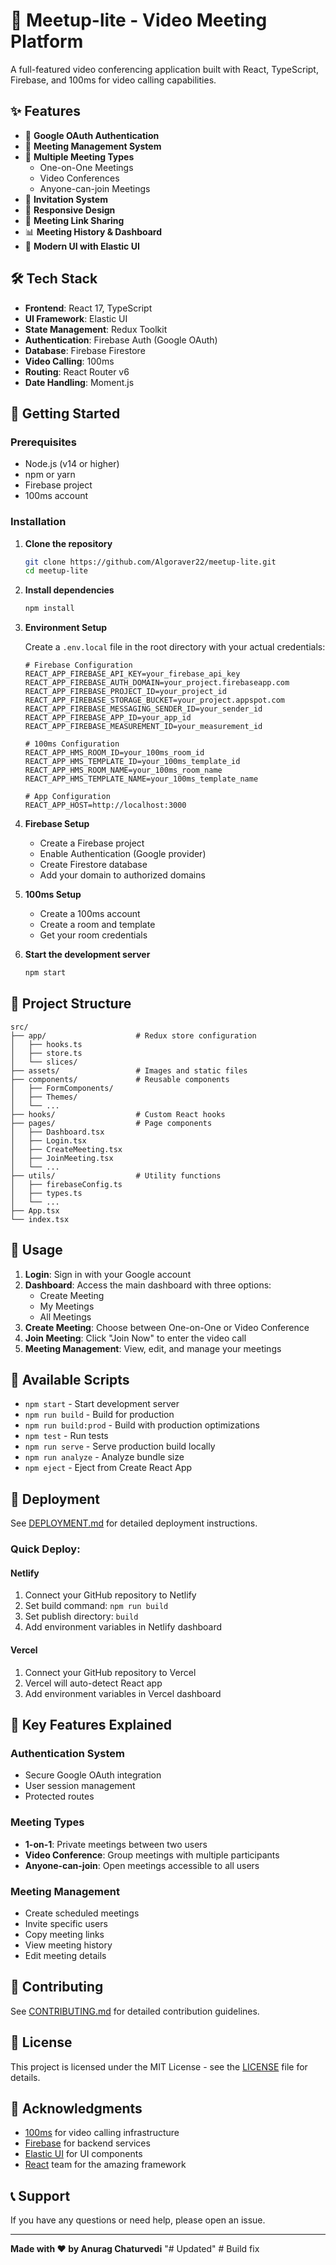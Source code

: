 # 🎥 Meetup-lite - Video Meeting Platform

A full-featured video conferencing application built with React, TypeScript, Firebase, and 100ms for video calling capabilities.

## ✨ Features

- 🔐 **Google OAuth Authentication**
- 📅 **Meeting Management System**
- 👥 **Multiple Meeting Types**
  - One-on-One Meetings
  - Video Conferences
  - Anyone-can-join Meetings
- 🎯 **Invitation System**
- 📱 **Responsive Design**
- 🔗 **Meeting Link Sharing**
- 📊 **Meeting History & Dashboard**
- 🎨 **Modern UI with Elastic UI**

## 🛠️ Tech Stack

- **Frontend**: React 17, TypeScript
- **UI Framework**: Elastic UI
- **State Management**: Redux Toolkit
- **Authentication**: Firebase Auth (Google OAuth)
- **Database**: Firebase Firestore
- **Video Calling**: 100ms
- **Routing**: React Router v6
- **Date Handling**: Moment.js

## 🚀 Getting Started

### Prerequisites

- Node.js (v14 or higher)
- npm or yarn
- Firebase project
- 100ms account

### Installation

1. **Clone the repository**
   ```bash
   git clone https://github.com/Algoraver22/meetup-lite.git
   cd meetup-lite
   ```

2. **Install dependencies**
   ```bash
   npm install
   ```

3. **Environment Setup**
   
   Create a `.env.local` file in the root directory with your actual credentials:
   ```env
   # Firebase Configuration
   REACT_APP_FIREBASE_API_KEY=your_firebase_api_key
   REACT_APP_FIREBASE_AUTH_DOMAIN=your_project.firebaseapp.com
   REACT_APP_FIREBASE_PROJECT_ID=your_project_id
   REACT_APP_FIREBASE_STORAGE_BUCKET=your_project.appspot.com
   REACT_APP_FIREBASE_MESSAGING_SENDER_ID=your_sender_id
   REACT_APP_FIREBASE_APP_ID=your_app_id
   REACT_APP_FIREBASE_MEASUREMENT_ID=your_measurement_id

   # 100ms Configuration
   REACT_APP_HMS_ROOM_ID=your_100ms_room_id
   REACT_APP_HMS_TEMPLATE_ID=your_100ms_template_id
   REACT_APP_HMS_ROOM_NAME=your_100ms_room_name
   REACT_APP_HMS_TEMPLATE_NAME=your_100ms_template_name

   # App Configuration
   REACT_APP_HOST=http://localhost:3000
   ```

4. **Firebase Setup**
   - Create a Firebase project
   - Enable Authentication (Google provider)
   - Create Firestore database
   - Add your domain to authorized domains

5. **100ms Setup**
   - Create a 100ms account
   - Create a room and template
   - Get your room credentials

6. **Start the development server**
   ```bash
   npm start
   ```

## 📁 Project Structure

```
src/
├── app/                    # Redux store configuration
│   ├── hooks.ts
│   ├── store.ts
│   └── slices/
├── assets/                 # Images and static files
├── components/             # Reusable components
│   ├── FormComponents/
│   ├── Themes/
│   └── ...
├── hooks/                  # Custom React hooks
├── pages/                  # Page components
│   ├── Dashboard.tsx
│   ├── Login.tsx
│   ├── CreateMeeting.tsx
│   ├── JoinMeeting.tsx
│   └── ...
├── utils/                  # Utility functions
│   ├── firebaseConfig.ts
│   ├── types.ts
│   └── ...
├── App.tsx
└── index.tsx
```

## 🎯 Usage

1. **Login**: Sign in with your Google account
2. **Dashboard**: Access the main dashboard with three options:
   - Create Meeting
   - My Meetings
   - All Meetings
3. **Create Meeting**: Choose between One-on-One or Video Conference
4. **Join Meeting**: Click "Join Now" to enter the video call
5. **Meeting Management**: View, edit, and manage your meetings

## 🔧 Available Scripts

- `npm start` - Start development server
- `npm run build` - Build for production
- `npm run build:prod` - Build with production optimizations
- `npm test` - Run tests
- `npm run serve` - Serve production build locally
- `npm run analyze` - Analyze bundle size
- `npm eject` - Eject from Create React App

## 🚀 Deployment

See [DEPLOYMENT.md](DEPLOYMENT.md) for detailed deployment instructions.

### Quick Deploy:

#### Netlify
1. Connect your GitHub repository to Netlify
2. Set build command: `npm run build`
3. Set publish directory: `build`
4. Add environment variables in Netlify dashboard

#### Vercel
1. Connect your GitHub repository to Vercel
2. Vercel will auto-detect React app
3. Add environment variables in Vercel dashboard

## 🌟 Key Features Explained

### Authentication System
- Secure Google OAuth integration
- User session management
- Protected routes

### Meeting Types
- **1-on-1**: Private meetings between two users
- **Video Conference**: Group meetings with multiple participants
- **Anyone-can-join**: Open meetings accessible to all users

### Meeting Management
- Create scheduled meetings
- Invite specific users
- Copy meeting links
- View meeting history
- Edit meeting details

## 🤝 Contributing

See [CONTRIBUTING.md](CONTRIBUTING.md) for detailed contribution guidelines.

## 📝 License

This project is licensed under the MIT License - see the [LICENSE](LICENSE) file for details.

## 🙏 Acknowledgments

- [100ms](https://www.100ms.live/) for video calling infrastructure
- [Firebase](https://firebase.google.com/) for backend services
- [Elastic UI](https://elastic.github.io/eui/) for UI components
- [React](https://reactjs.org/) team for the amazing framework

## 📞 Support

If you have any questions or need help, please open an issue.

---

**Made with ❤️ by Anurag Chaturvedi**
" #   U p d a t e d "      
 #   B u i l d   f i x  
 